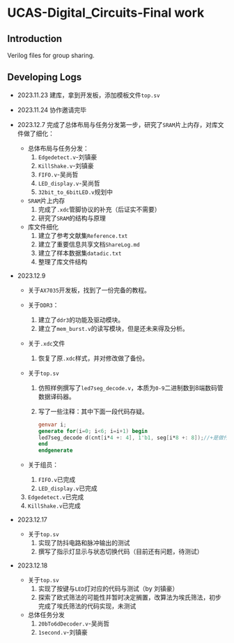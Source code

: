 # UCAS-Digital_Circuits-Final work

## Introduction

Verilog files for group sharing.

## Developing Logs

- 2023.11.23 建库，拿到开发板，添加模板文件`top.sv`

- 2023.11.24 协作邀请完毕

- 2023.12.7 完成了总体布局与任务分发第一步，研究了`SRAM`片上内存，对库文件做了细化：

  - 总体布局与任务分发：
    1. `Edgedetect.v`-刘镇豪
    2. `KillShake.v`-刘镇豪
    3. `FIFO.v`-吴尚哲
    4. `LED_display.v`-吴尚哲
    5. `32bit_to_6bitLED.v`规划中
  - `SRAM`片上内存
    1. 完成了`.xdc`管脚协议的补充（后证实不需要）
    2. 研究了`SRAM`的结构与原理
  - 库文件细化
    1. 建立了参考文献集`Reference.txt`
    2. 建立了重要信息共享文档`ShareLog.md`
    3. 建立了样本数据集`datadic.txt`
    4. 整理了库文件结构

- 2023.12.9

  - 关于`AX7035`开发板，找到了一份完备的教程。

  - 关于`DDR3`：

    1. 建立了`ddr3`的功能及驱动模块。
    2. 建立了`mem_burst.v`的读写模块，但是还未来得及分析。

  - 关于`.xdc`文件

    1. 恢复了原`.xdc`样式，并对修改做了备份。

  - 关于`top.sv`

    1. 仿照样例撰写了`led7seg_decode.v`，本质为`0-9`二进制数到8端数码管数据译码器。

    2. 写了一些注释：其中下面一段代码存疑。

       ```verilog
       genvar i;
       generate for(i=0; i<6; i=i+1) begin
       led7seg_decode d(cnt[i*4 +: 4], 1'b1, seg[i*8 +: 8]);//+是做什么的？
       end
       endgenerate
       ```

  - 关于组员：

    1. `FIFO.v`已完成
    2. `LED_display.v`已完成
  3. `Edgedetect.v`已完成
    4. `KillShake.v`已完成
  
- 2023.12.17

  - 关于`top.sv`
    1. 实现了防抖电路和脉冲输出的测试
    2. 撰写了指示灯显示与状态切换代码（目前还有问题，待测试）
  
- 2023.12.18

  - 关于`top.sv`
    1. 实现了按键与`LED`灯对应的代码与测试（by 刘镇豪）
    2. 探索了欧式筛法的可能性并暂时决定搁置，改算法为埃氏筛法，初步完成了埃氏筛法的代码实现，未测试
  - 总体任务分发
    1. `20bTo6dDecoder.v`-吴尚哲
    2. `1second.v`-刘镇豪